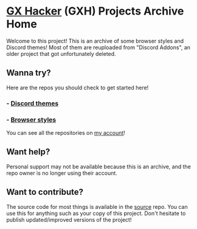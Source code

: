# [GX Hacker](https://github.com/gx-hacker) (GXH) Projects Archive Home

Welcome to this project! This is an archive of some browser styles and Discord themes! Most of them are reuploaded from "Discord Addons", an older project that got unfortunately deleted.

## Wanna try?

Here are the repos you should check to get started here!

### - [Discord themes](https://github.com/gx-hacker/discord-themes)

### - [Browser styles](https://github.com/gx-hacker/browser-styles)

You can see all the repositories on [my account](https://github.com/gx-hacker)!

## Want help?

Personal support may not be available because this is an archive, and the repo owner is no longer using their account.

## Want to contribute?

The source code for most things is available in the [source](https://github.com/gx-hacker/source) repo. You can use this for anything such as your copy of this project. Don't hesitate to publish updated/improved versions of the project!
